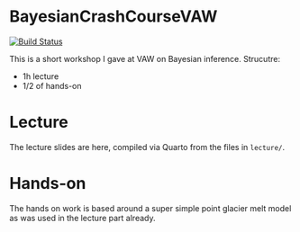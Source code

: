 # BayesianCrashCourseVAW

[![Build Status](https://github.com/mauro3/BayesianCrashCourseVAW.jl/actions/workflows/CI.yml/badge.svg?branch=master)](https://github.com/mauro3/BayesianCrashCourseVAW.jl/actions/workflows/CI.yml?query=branch%3Amaster)

This is a short workshop I gave at VAW on Bayesian inference.  Strucutre:

- 1h lecture
- 1/2 of hands-on

# Lecture

The lecture slides are here, compiled via Quarto from the files in `lecture/`.
# Hands-on

The hands on work is based around a super simple point glacier melt model as was used in the lecture part already.

